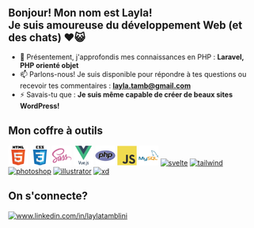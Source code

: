 
<h2 align="left">Bonjour! Mon nom est Layla!<br>Je suis amoureuse du développement Web (et des chats) ❤️😺</h2>

- 🌱 Présentement, j'approfondis mes connaissances en PHP : **Laravel, PHP orienté objet**
- 📫 Parlons-nous! Je suis disponible pour répondre à tes questions ou recevoir tes commentaires : **layla.tamb@gmail.com**
- ⚡ Savais-tu que : **Je suis même capable de créer de beaux sites WordPress!**

<h2 align="left">Mon coffre à outils</h2>

<p align="left">
  <a href="https://www.w3.org/html/" target="_blank" rel="noreferrer"><img src="https://raw.githubusercontent.com/devicons/devicon/master/icons/html5/html5-original-wordmark.svg" alt="html5" width="40" height="40"/></a>
  <a href="https://www.w3schools.com/css/" target="_blank" rel="noreferrer"><img src="https://raw.githubusercontent.com/devicons/devicon/master/icons/css3/css3-original-wordmark.svg" alt="css3" width="40" height="40"/></a>
  <a href="https://sass-lang.com" target="_blank" rel="noreferrer"><img src="https://raw.githubusercontent.com/devicons/devicon/master/icons/sass/sass-original.svg" alt="sass" width="40" height="40"/></a>
  <a href="https://vuejs.org/" target="_blank" rel="noreferrer"><img src="https://raw.githubusercontent.com/devicons/devicon/master/icons/vuejs/vuejs-original-wordmark.svg" alt="vuejs" width="40" height="40"/></a>
  <a href="https://www.php.net" target="_blank" rel="noreferrer"><img src="https://raw.githubusercontent.com/devicons/devicon/master/icons/php/php-original.svg" alt="php" width="40" height="40"/></a>
  <a href="https://developer.mozilla.org/en-US/docs/Web/JavaScript" target="_blank" rel="noreferrer"><img src="https://raw.githubusercontent.com/devicons/devicon/master/icons/javascript/javascript-original.svg" alt="javascript" width="40" height="40"/></a>
  <a href="https://www.mysql.com/" target="_blank" rel="noreferrer"><img src="https://raw.githubusercontent.com/devicons/devicon/master/icons/mysql/mysql-original-wordmark.svg" alt="mysql" width="40" height="40"/></a>
  <a href="https://svelte.dev" target="_blank" rel="noreferrer"><img src="https://upload.wikimedia.org/wikipedia/commons/1/1b/Svelte_Logo.svg" alt="svelte" width="40" height="40"/></a>
  <a href="https://tailwindcss.com/" target="_blank" rel="noreferrer"><img src="https://www.vectorlogo.zone/logos/tailwindcss/tailwindcss-icon.svg" alt="tailwind" width="40" height="40"/></a>
  <a href="https://www.photoshop.com/en" target="_blank" rel="noreferrer"><img src="https://www.cdnlogo.com/logos/a/8/adobe-photoshop-cc.svg" alt="photoshop" width="40" height="40"/></a>
  <a href="https://www.adobe.com/in/products/illustrator.html" target="_blank" rel="noreferrer"><img src="https://www.cdnlogo.com/logos/a/5/adobe-illustrator-cc.svg" alt="illustrator" width="40" height="40"/></a>
  <a href="https://www.adobe.com/products/xd.html" target="_blank" rel="noreferrer"><img src="https://www.cdnlogo.com/logos/a/73/adobe-xd-cc.svg" alt="xd" width="40" height="40"/></a>
</p>

<h2 align="left">On s'connecte?</h2>

<p align="left">
  <a href="https://linkedin.com/in/www.linkedin.com/in/layla-tamblini-643198273" target="blank">
    <img align="center" src="https://raw.githubusercontent.com/rahuldkjain/github-profile-readme-generator/master/src/images/icons/Social/linked-in-alt.svg" alt="www.linkedin.com/in/laylatamblini" height="30" width="40"/>
  </a>
</p>
